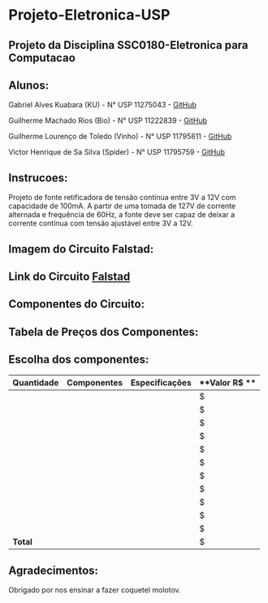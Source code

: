 # Projeto-Eletronica-USP

## Projeto da Disciplina SSC0180-Eletronica para Computacao

## Alunos:
Gabriel Alves Kuabara (KU) - N° USP 11275043 - [GitHub](https://github.com/GKuabara)

Guilherme Machado Rios (Bio) - N° USP 11222839 - [GitHub](https://github.com/Guibi0)

Guilherme Lourenço de Toledo (Vinho) - N° USP 11795811 - [GitHub](https://github.com/guitld)

Victor Henrique de Sa Silva (Spider) - N° USP 11795759 - [GitHub](https://github.com/VictorHenrique)

## Instrucoes:
Projeto de fonte retificadora de tensão contínua entre 3V a 12V com capacidade de 100mA.
A partir de uma tomada de 127V de corrente alternada e frequência de 60Hz, a fonte deve ser capaz de deixar a corrente contínua com tensão ajustável entre 3V a 12V.

## Imagem do Circuito Falstad:

## Link do Circuito [Falstad]()

## Componentes do Circuito:

## Tabela de Preços dos Componentes:

## Escolha dos componentes:
| **Quantidade** | **Componentes**   | **Especificações** | **Valor R$ **|
|----------------|-------------------|--------------------|--------------|
|               | []() |  |  $|
|               | []() |  |  $|
|               | []() |  |  $|
|               | []() |  |  $|
|               | []() |  |  $|
|               | []() |  |  $|
|               | []() |  |  $|
|               | []() |  |  $|
|               | []() |  |  $|
|               | []() |  |  $|
|               | []() |  |  $|
| **Total**     |      |  |  $|

## Agradecimentos:
Obrigado por nos ensinar a fazer coquetel molotov.